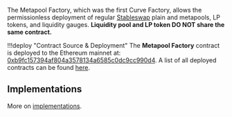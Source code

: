 The Metapool Factory, which was the first Curve Factory, allows the permissionless deployment of regular [Stableswap](../../stableswap-exchange/stableswap/overview.md) plain and metapools, LP tokens, and liquidity gauges. **Liquidity pool and LP token DO NOT share the same contract.**


!!!deploy "Contract Source & Deployment"
    The **Metapool Factory** contract is deployed to the Ethereum mainnet at: [0xb9fc157394af804a3578134a6585c0dc9cc990d4](https://etherscan.io/address/0xb9fc157394af804a3578134a6585c0dc9cc990d4#code).
    A list of all deployed contracts can be found [here](../../references/deployed-contracts.md#stableswap-ng).


## **Implementations**

More on [implementations](./implementations.md).

